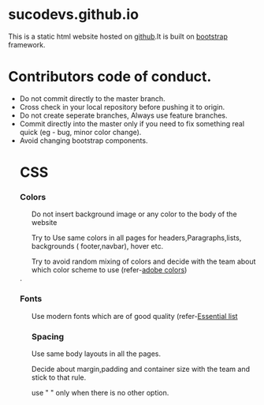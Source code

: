 # sucodevs.github.io
<P>This is a static html website hosted on <a href="www.github.com">github</a>.It is built on <a href="www.getbootstrap.com">bootstrap</a> framework.
  
# Contributors code of conduct.
<ul>
  <li> Do not commit directly to the master branch. </li>
  <li> Cross check in your local repository before pushing it to origin. </li>
  <li> Do not create seperate branches, Always use feature branches. </li>
  <li> Commit directly into the master only if you need to fix something real quick (eg - bug, minor color change).</li>
  <li> Avoid changing bootstrap components.</li>
 
# CSS

<h3>Colors</h3>
<ul>Do not insert background image or any color to the body of the website</ul>
<ul>Try to Use same colors in all pages for headers,Paragraphs,lists, backgrounds ( footer,navbar), hover etc. </ul>
<ul> Try to avoid random mixing of colors and decide with the team about which color scheme to use (refer-<a href="color.adobe.com">adobe colors</a>) </ul>.

<h3>Fonts </h3>
<ul> Use modern fonts which are of good quality (refer-<a href="https://fonts.google.com/>Google fonts</a>) </ul>.
<ul> try to Use same font in all pages for headers,Paragraphs,lists.
<ul> See which font fits perfectly for your website, Here are some of the popular ones.<a href="http://www.creativebloq.com/typography/10-best-google-fonts-print-web-and-mobile-11135171>Essential list</a>

<h3>Spacing</ul>

<ul> Use same body layouts in all the pages.</ul>
<ul> Decide about margin,padding and container size with the team and stick to that rule. </ul>
<ul>use "&nbsp;" only when there is no other option.</ul>


  
